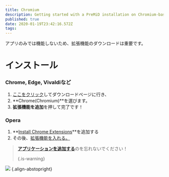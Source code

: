 ```yaml
---
title: Chromium
description: Getting started with a PreMiD installation on Chromium-based browsers
published: true
date: 2020-01-19T23:42:16.572Z
tags:
---
```


アプリのみでは機能しないため、拡張機能のダウンロードは重要です。

# インストール
### Chrome, Edge, Vivaldiなど
1. [ここをクリック](https://premid.app/downloads)してダウンロードページに行き、
2. **Chrome(Chromium)**を選びます。
3. **拡張機能を追加**を押して完了です！

### Opera
1. **[Install Chrome Extensions](https://addons.opera.com/en/extensions/details/install-chrome-extensions/)**を追加する
2. その後、[拡張機能を入れる。](https://premid.app/downloads)

> [**アプリケーションを追加する**](/install)のを忘れないでください！ 
> 
> {.is-warning}

![](https://img.icons8.com/color/2x/chrome.png) {.align-abstopright}